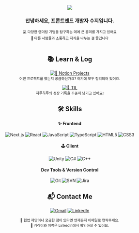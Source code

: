 

<div align="center">

<img src="https://capsule-render.vercel.app/api?type=venom&height=300&color=0:F9E7E7,100:F9FFFF&text=DEV%20%20SUZY%20&textBg=false&fontColor=707D7D&reversal=false&fontSize=40&animation=fadeIn&fontAlignY=50&desc=Striving%20to%20make%20every%20frame%20render%20efficiently%20and%20beautifully%20&descSize=10&descAlign=50"/>

### 안녕하세요, 프론트엔드 개발자 수지입니다.
<sub>💻 다양한 렌더링 기법을 탐구하는 데에 큰 흥미를 가지고 있어요</sub> 
<br />
<sub>🤝 다른 사람들과 소통하고 지식을 나누는 걸 즐깁니다</sub> 
<br />
<br />

## 📚 Learn & Log

[![📂 Notion Projects](https://img.shields.io/badge/Notion_Projects-000000?style=for-the-badge&logo=notion&logoColor=white)](https://crimson-fold-8fa.notion.site/fddec519126d4dee885254b5cde8ca1e?pvs=4)  
<sub>어떤 프로젝트를 했는지 궁금하신가요? 여기에 모두 정리되어 있어요.</sub>  

[![📓 TIL](https://img.shields.io/badge/TIL_Log-181717?style=for-the-badge&logo=github&logoColor=white)](https://your-til-link.com)  
<sub>하루하루의 성장 기록을 꾸준히 남기고 있어요!</sub>


## 🛠️ Skills


#### ✨ Frontend  
![Next.js](https://img.shields.io/badge/Next.js-000000?style=flat&logo=Next.js&logoColor=white)
![React](https://img.shields.io/badge/React-61DAFB?style=flat&logo=React&logoColor=white)
![JavaScript](https://img.shields.io/badge/JavaScript-F7DF1E?style=flat&logo=JavaScript&logoColor=black)
![TypeScript](https://img.shields.io/badge/TypeScript-3178C6?style=flat&logo=TypeScript&logoColor=white)
![HTML5](https://img.shields.io/badge/HTML5-E34F26?style=flat&logo=HTML5&logoColor=white)
![CSS3](https://img.shields.io/badge/CSS3-1572B6?style=flat&logo=CSS3&logoColor=white)

#### 🕹 Client  
![Unity](https://img.shields.io/badge/Unity-100000?style=flat&logo=Unity&logoColor=white)
![C#](https://img.shields.io/badge/C%23-239120?style=flat&logo=C%20Sharp&logoColor=white)
![C++](https://img.shields.io/badge/C++-00599C?style=flat&logo=C%2B%2B&logoColor=white)

#### Dev Tools & Version Control  
![Git](https://img.shields.io/badge/Git-F05032?style=flat&logo=Git&logoColor=white)
![SVN](https://img.shields.io/badge/SVN-809CC9?style=flat&logo=Subversion&logoColor=white)
![Jira](https://img.shields.io/badge/Jira-0052CC?style=flat&logo=Jira&logoColor=white)



## 📬 Contact Me
[![Gmail](https://img.shields.io/badge/Gmail-EA4335?style=flat&logo=gmail&logoColor=white)](mailto:suzy.hppy@gmail.com)
[![LinkedIn](https://img.shields.io/badge/LinkedIn-0A66C2?style=flat&logo=linkedin&logoColor=white)](https://linkedin.com/in/kangsuzy)

<sub>📧 협업 제안이나 궁금한 점이 있다면 언제든지 이메일로 연락주세요.<br />
🔗 커리어와 이력은 LinkedIn에서 확인하실 수 있어요.</sub>

</div>
